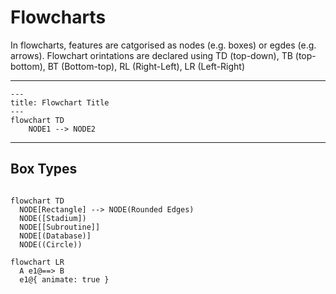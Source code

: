 # Flowcharts
In flowcharts, features are catgorised as nodes (e.g. boxes) or egdes (e.g. arrows).
Flowchart orintations are declared using TD (top-down), TB (top-bottom), BT (Bottom-top), RL (Right-Left), LR (Left-Right)

---
```mermaid
---
title: Flowchart Title
---
flowchart TD
    NODE1 --> NODE2
```
---

## Box Types
```mermaid

flowchart TD
  NODE[Rectangle] --> NODE(Rounded Edges)
  NODE([Stadium])
  NODE[[Subroutine]]
  NODE[(Database)]
  NODE((Circle))
```

```mermaid
flowchart LR
  A e1@==> B
  e1@{ animate: true }
```
